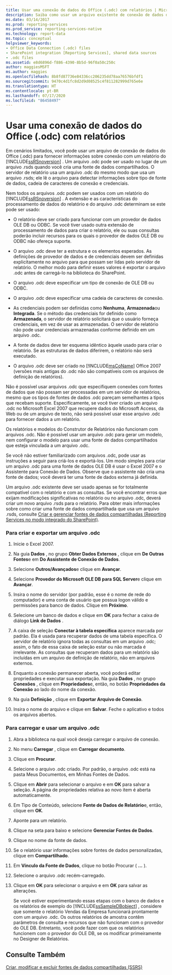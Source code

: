 ```yaml
---
title: Usar uma conexão de dados do Office (.odc) com relatórios | Microsoft Docs
description: Saiba como usar um arquivo existente de conexão de dados do Office (.odc) para fornecer informações de conexão a um relatório do Reporting Services.
ms.date: 03/14/2017
ms.prod: reporting-services
ms.prod_service: reporting-services-native
ms.technology: report-data
ms.topic: conceptual
helpviewer_keywords:
- Office Data Connection (.odc) files
- SharePoint integration [Reporting Services], shared data sources
- .odc files
ms.assetid: e8d6896d-f886-4390-8b5d-96f0a50c250c
author: maggiesMSFT
ms.author: maggies
ms.openlocfilehash: 8b8fd87736e84336cc206235dd78aa76576bfdf1
ms.sourcegitcommit: 9470c4d1fc8d2d9d08525c4f811282999d765e6e
ms.translationtype: HT
ms.contentlocale: pt-BR
ms.lasthandoff: 07/17/2020
ms.locfileid: "86458497"
---
```

# <a name="use-an-office-data-connection-odc-with-reports"></a>Usar uma conexão de dados do Office (.odc) com relatórios
  Em cenários limitados, você pode usar um arquivo de conexão de dados do Office (.odc) para fornecer informações sobre conexão com um relatório do [!INCLUDE[ssRSnoversion](../../includes/ssrsnoversion-md.md)] . Um arquivo .odc pode ser usado no lugar de um arquivo .rsds quando você cria uma fonte de dados compartilhados. O servidor de relatório usa um arquivo .odc do mesmo modo que usa um arquivo .rsds; ele lê o arquivo para detectar informações sobre tipo de fonte de dados, cadeia de caracteres de conexão e credenciais.  
  
 Nem todos os arquivos .odc podem ser usados com um relatório do [!INCLUDE[ssRSnoversion](../../includes/ssrsnoversion-md.md)] . A extensão e as características do processamento de dados do relatório e do arquivo .odc determinam se este pode ser usado:  
  
-   O relatório deve ser criado para funcionar com um provedor de dados OLE DB ou ODBC. Se você tiver usado outra extensão de processamento de dados para criar o relatório, ele ou suas consultas poderão incluir recursos para os quais o provedor de dados OLE DB ou ODBC não ofereça suporte.  
  
-   O arquivo .odc deve ter a estrutura e os elementos esperados. As definições de provedor de dados e de credenciais devem ser definidas explicitamente no arquivo para que possam ser lidas pelo servidor de relatório. O melhor modo para definir esses valores é exportar o arquivo .odc antes de carregá-lo na biblioteca do SharePoint.  
  
-   O arquivo .odc deve especificar um tipo de conexão de OLE DB ou ODBC.  
  
-   O arquivo .odc deve especificar uma cadeia de caracteres de conexão.  
  
-   As credenciais podem ser definidas como **Nenhuma**, **Armazenada**ou **Integrada**. Se o método das credenciais for definido como **Armazenada**, o servidor de relatório solicitará que o usuário forneça credenciais, em vez de usar as armazenadas. O servidor de relatório não pode usar credenciais armazenadas conforme definido em um arquivo .odc.  
  
-   A fonte de dados deve ter esquema idêntico àquele usado para criar o relatório. Se as estruturas de dados diferirem, o relatório não será executado.  
  
-   O arquivo .odc deve ser criado no [!INCLUDE[msCoName](../../includes/msconame-md.md)] Office 2007 (versões mais antigas do .odc não são compatíveis com os arquivos de definição de relatórios).  
  
 Não é possível usar arquivos .odc que especifiquem conexões com fontes de dados que não possam ser processadas em um servidor de relatórios, mesmo que os tipos de fontes de dados .odc pareçam semelhantes a tipos que recebam suporte. Especificamente, se você tiver criado um arquivo .odc no Microsoft Excel 2007 que recupere dados do Microsoft Access, da Web ou de um arquivo de texto, não será possível usar esse arquivo .odc para fornecer dados a um relatório.  
  
 Os relatórios e modelos do Construtor de Relatórios não funcionam com arquivos .odc. Não é possível usar um arquivo .odc para gerar um modelo, nem configurar o modelo para usar uma fonte de dados compartilhados que esteja vinculada a um arquivo .odc.  
  
 Se você não estiver familiarizado com arquivos .odc, pode usar as instruções a seguir para criá-los e exportá-los. Um modo simples para criar um arquivo .odc para uma fonte de dados OLE DB é usar o Excel 2007 e o Assistente para Conexão de Dados. Observe que o assistente não cria uma fonte de dados; você deverá ter uma fonte de dados externa já definida.  
  
 Um arquivo .odc existente deve ser usado apenas se for totalmente compatível com o relatório e com as consultas. Se você encontrar erros que exijam modificações significativas no relatório ou no arquivo .odc, deverá criar um novo arquivo .rsds para o relatório. Para obter mais informações sobre como criar uma fonte de dados compartilhada que usa um arquivo .rsds, consulte [Criar e gerenciar fontes de dados compartilhadas &#40;Reporting Services no modo integrado do SharePoint&#41;](https://msdn.microsoft.com/library/2d3428e4-a810-4e66-a287-ff18e57fad76).  
  
### <a name="to-create-and-export-an-odc-file"></a>Para criar e exportar um arquivo .odc  
  
1.  Inicie o Excel 2007.  
  
2.  Na guia **Dados** , no grupo **Obter Dados Externos** , clique em **De Outras Fontes**e em **Do Assistente de Conexão de Dados**.  
  
3.  Selecione **Outros/Avançados**e clique em **Avançar**.  
  
4.  Selecione **Provedor do Microsoft OLE DB para SQL Server**e clique em **Avançar**.  
  
5.  Insira o nome do servidor (por padrão, esse é o nome de rede do computador) e uma conta de usuário que possua logon válido e permissões para banco de dados. Clique em **Próximo**.  
  
6.  Selecione um banco de dados e clique em **OK** para fechar a caixa de diálogo **Link de Dados** .  
  
7.  A caixa de seleção **Conectar à tabela específica** aparece marcada por padrão. Ela é usada para recuperar dados de uma tabela específica. O servidor de relatório ignora todas as consultas em um arquivo .odc; assim, o fato de essa caixa de seleção estar ou não marcada é irrelevante. As consultas que recuperam dados para um relatório são incluídas em um arquivo de definição de relatório, não em arquivos externos.  
  
8.  Enquanto a conexão permanecer aberta, você poderá editar propriedades e executar sua exportação. Na guia **Dados** , no grupo **Conexões** , clique em **Propriedades**e, então, no botão **Propriedades da Conexão** ao lado do nome da conexão.  
  
9. Na guia **Definição** , clique em **Exportar Arquivo de Conexão**.  
  
10. Insira o nome do arquivo e clique em **Salvar**. Feche o aplicativo e todos os arquivos abertos.  
  
### <a name="to-upload-and-use-an-odc-file"></a>Para carregar e usar um arquivo .odc  
  
1.  Abra a biblioteca na qual você deseja carregar o arquivo de conexão.  
  
2.  No menu **Carregar** , clique em **Carregar documento**.  
  
3.  Clique em **Procurar**.  
  
4.  Selecione o arquivo .odc criado. Por padrão, o arquivo .odc está na pasta Meus Documentos, em Minhas Fontes de Dados.  
  
5.  Clique em **Abrir** para selecionar o arquivo e em **OK** para salvar a seleção. A página de propriedades relativa ao novo item é aberta automaticamente.  
  
6.  Em Tipo de Conteúdo, selecione **Fonte de Dados de Relatório**e, então, clique em **OK**.  
  
7.  Aponte para um relatório.  
  
8.  Clique na seta para baixo e selecione **Gerenciar Fontes de Dados**.  
  
9. Clique no nome da fonte de dados.  
  
10. Se o relatório usar informações sobre fontes de dados personalizadas, clique em **Compartilhado**.  
  
11. Em **Vínculo da Fonte de Dados**, clique no botão Procurar ( **...** ).  
  
12. Selecione o arquivo .odc recém-carregado.  
  
13. Clique em **OK** para selecionar o arquivo e em **OK** para salvar as alterações.  
  
     Se você estiver experimentando essas etapas com o banco de dados e os relatórios de exemplo do [!INCLUDE[ssSampleDBobject](../../includes/sssampledbobject-md.md)] , considere que somente o relatório Vendas da Empresa funcionará prontamente com um arquivo .odc. Os outros relatórios de amostra contêm parâmetros de consulta e recursos que não funcionam com o provedor do OLE DB. Entretanto, você pode fazer com que os relatórios funcionem com o provedor do OLE DB, se os modificar primeiramente no Designer de Relatórios.  
  
## <a name="see-also"></a>Consulte Também  
 [Criar, modificar e excluir fontes de dados compartilhadas &#40;SSRS&#41;](../../reporting-services/report-data/create-modify-and-delete-shared-data-sources-ssrs.md)  
  
  
